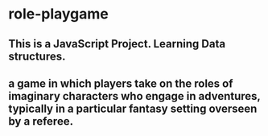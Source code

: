 # role-playgame

## This is a JavaScript Project. Learning Data structures.

## a game in which players take on the roles of imaginary characters who engage in adventures, typically in a particular fantasy setting overseen by a referee.
